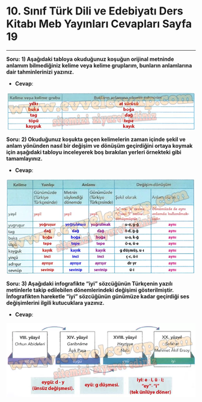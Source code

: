 # 10. Sınıf Türk Dili ve Edebiyatı Ders Kitabı Meb Yayınları Cevapları Sayfa 19

---

**Soru: 1) Aşağıdaki tabloya okuduğunuz koşuğun orijinal metninde anlamım bilmediğiniz kelime veya kelime gruplarım, bunların anlamlarına dair tahminlerinizi yazınız.**

-   **Cevap**:

![Image 1](./image_1.webp)

**Soru: 2) Okuduğunuz koşukta geçen kelimelerin zaman içinde şekil ve anlam yönünden nasıl bir değişim ve dönüşüm geçirdiğini ortaya koymak için aşağıdaki tabloyu inceleyerek boş bırakılan yerleri örnekteki gibi tamamlayınız.**

-   **Cevap**:

![Image 2](./image_2.webp)

**Soru: 3) Aşağıdaki infografikte “iyi” sözcüğünün Türkçenin yazılı metinlerle takip edilebilen dönemlerindeki değişimi gösterilmiştir. İnfografikten hareketle “iyi” sözcüğünün günümüze kadar geçirdiği ses değişimlerini ilgili kutucuklara yazınız.**

-   **Cevap**:

![Image 3](./image_3.webp)